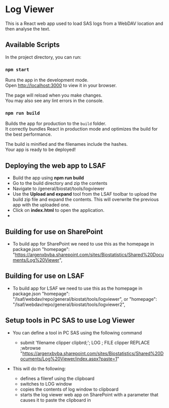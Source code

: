# Log Viewer

This is a React web app used to load SAS logs from a WebDAV location and then analyse the text.

## Available Scripts

In the project directory, you can run:

### `npm start`

Runs the app in the development mode.\
Open [http://localhost:3000](http://localhost:3000) to view it in your browser.

The page will reload when you make changes.\
You may also see any lint errors in the console.

### `npm run build`

Builds the app for production to the `build` folder.\
It correctly bundles React in production mode and optimizes the build for the best performance.

The build is minified and the filenames include the hashes.\
Your app is ready to be deployed!

## Deploying the web app to LSAF

- Build the app using **npm run build**
- Go to the build directory and zip the contents
- Navigate to /general/biostat/tools/logviewer
- Use the **Upload and expand** tool from the LSAF toolbar to upload the build zip file and expand the contents. This will overwrite the previous app with the uploaded one.
- Click on **index.html** to open the application.
-

## Building for use on SharePoint

- To build app for SharePoint we need to use this as the homepage in package.json
  "homepage": "<https://argenxbvba.sharepoint.com/sites/Biostatistics/Shared%20Documents/Log%20Viewer>",

## Building for use on LSAF

- To build app for LSAF we need to use this as the homepage in package.json
  "homepage": "/lsaf/webdav/repo/general/biostat/tools/logviewer",
  or
  "homepage": "/lsaf/webdav/repo/general/biostat/tools/logviewer2",

## Setup tools in PC SAS to use Log Viewer

- You can define a tool in PC SAS using the following command
  - submit 'filename clipper clipbrd;'; LOG ; FILE clipper REPLACE ;wbrowse "<https://argenxbvba.sharepoint.com/sites/Biostatistics/Shared%20Documents/Log%20Viewer/index.aspx?paste=1>"

- This will do the following:
  - defines a fileref using the clipboard
  - switches to LOG window
  - copies the contents of log window to clipboard
  - starts the log viewer web app on SharePoint with a parameter that causes it to paste the clipboard in
